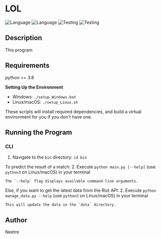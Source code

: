 # LOL

![Language](https://img.shields.io/badge/Spellcheck-Pass-green?style=flat)
![Language](https://img.shields.io/badge/Language-Python-yellowgreen?style=flat)
![Testing](https://img.shields.io/badge/PEP8%20Check-Passing-green)
![Testing](https://img.shields.io/badge/Test-Pass-green)

## Description

This program 

## Requirements

python >= 3.8

**Setting Up the Environment**

* Windows: `./setup_Windows.bat`
* Linux/macOS: `./setup_Linux.sh`

These scripts will install required dependencies, and build a virtual environment for you if you don't have one.

## Running the Program

### CLI

1. Navigate to the `bin` directory: `cd bin`

To predict the result of a match:
2. Execute `python main.py [--help]` (use `python3` on Linux/macOS) in your terminal

    The `--help` flag displays available command-line arguments.

Else, if you want to get the latest data from the Riot API:
2. Execute `python manage_data.py --help` (use `python3` on Linux/macOS) in your terminal

    This will update the data in the `data` directory.

## Author

Neetre
